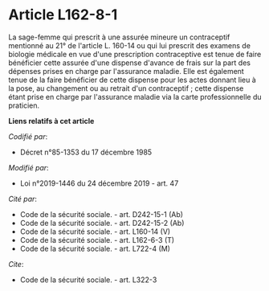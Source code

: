 # Article L162-8-1

La sage-femme qui prescrit à une assurée mineure un contraceptif mentionné au 21° de l'article L. 160-14 ou qui lui prescrit
des examens de biologie médicale en vue d'une prescription contraceptive est tenue de faire bénéficier cette assurée d'une
dispense d'avance de frais sur la part des dépenses prises en charge par l'assurance maladie. Elle est également tenue de la
faire bénéficier de cette dispense pour les actes donnant lieu à la pose, au changement ou au retrait d'un contraceptif ;
cette dispense étant prise en charge par l'assurance maladie via la carte professionnelle du praticien.

**Liens relatifs à cet article**

_Codifié par_:

  - Décret n°85-1353 du 17 décembre 1985

_Modifié par_:

  - Loi n°2019-1446 du 24 décembre 2019 - art. 47

_Cité par_:

  - Code de la sécurité sociale. - art. D242-15-1 (Ab)
  - Code de la sécurité sociale. - art. D242-15-2 (Ab)
  - Code de la sécurité sociale. - art. L160-14 (V)
  - Code de la sécurité sociale. - art. L162-6-3 (T)
  - Code de la sécurité sociale. - art. L722-4 (M)

_Cite_:

  - Code de la sécurité sociale. - art. L322-3

